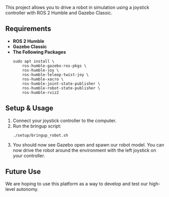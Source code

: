 This project allows you to drive a robot in simulation using a joystick controller with ROS 2 Humble and Gazebo Classic.

## Requirements

- **ROS 2 Humble**
- **Gazebo Classic**
- **The Following Packages**
  ```
  sudo apt install \
	  ros-humble-gazebo-ros-pkgs \
	  ros-humble-joy \
	  ros-humble-teleop-twist-joy \
	  ros-humble-xacro \
	  ros-humble-joint-state-publisher \
	  ros-humble-robot-state-publisher \
	  ros-humble-rviz2
  ```
## Setup & Usage

1. Connect your joystick controller to the computer.
2. Run the bringup script:
   ```
   ./setup/bringup_robot.sh
   ```
3. You should now see Gazebo open and spawn our robot model. You can now drive the robot around the environment with the left joystick on your controller.

## Future Use

We are hoping to use this platform as a way to develop and test our high-level autonomy.


